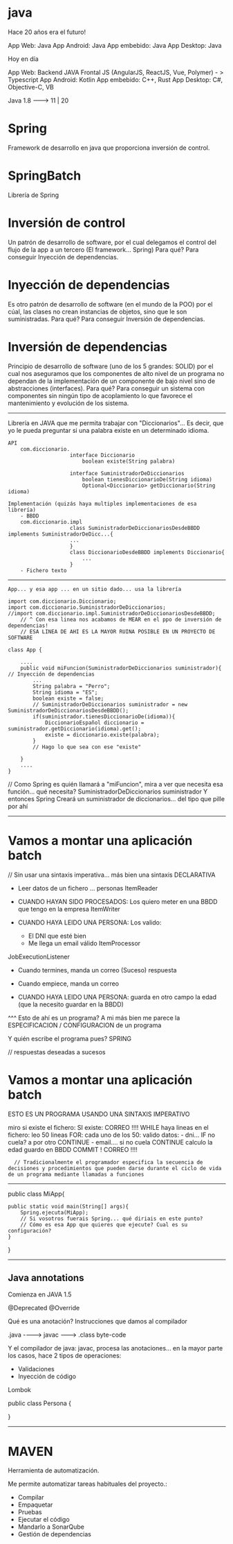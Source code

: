 # java

Hace 20 años era el futuro!

App Web:     Java
App Android: Java
App embebido: Java
App Desktop: Java

Hoy en día

App Web:
Backend     JAVA
Frontal     JS (AngularJS, ReactJS, Vue, Polymer) - > Typescript
App Android:    Kotlin
App embebido:   C++, Rust
App Desktop:    C#, Objective-C, VB


Java 1.8 ---> 11          | 20

# Spring

Framework de desarrollo en java que proporciona inversión de control.

# SpringBatch

Librería de Spring

# Inversión de control

Un patrón de desarrollo de software, por el cual delegamos el control del flujo de la app a un tercero (El framework... Spring)
Para qué? Para conseguir Inyección de dependencias.

# Inyección de dependencias

Es otro patrón de desarrollo de software (en el mundo de la POO) por el cúal, las clases no crean instancias de objetos, sino que le son suministradas.
Para qué? Para conseguir Inversión de dependencias.

# Inversión de dependencias

Principio de desarrollo de software (uno de los 5 grandes: SOLID) por el cual nos aseguramos que los componentes de alto nivel de un programa no dependan de la implementación de un componente de bajo nivel
sino de abstracciones (interfaces).
Para qué? Para conseguir un sistema con componentes sin ningún tipo de acoplamiento lo que favorece el mantenimiento y evolución de los sistema.

---

Librería en JAVA que me permita trabajar con "Diccionarios"... Es decir, que yo le pueda preguntar si una palabra existe en un determinado idioma.

    API
        com.diccionario.
                        interface Diccionario
                            boolean existe(String palabra)

                        interface SuministradorDeDiccionarios
                            boolean tienesDiccionarioDe(String idioma)
                            Optional<Diccionario> getDiccionario(String idioma)

    Implementación (quizás haya multiples implementaciones de esa librería)
        - BBDD
        com.diccionario.impl
                        class SuministradorDeDiccionariosDesdeBBDD implements SuministradorDeDicc...{
                        ...
                        }
                        class DiccionarioDesdeBBDD implements Diccionario{
                            ...
                        }
        - Fichero texto
  
---
    App... y esa app ... en un sitio dado... usa la librería

    import com.diccionario.Diccionario;
    import com.diccionario.SuministradorDeDiccionarios;
    //import com.diccionario.impl.SuministradorDeDiccionariosDesdeBBDD;
        // ^ Con esa linea nos acabamos de MEAR en el ppo de inversión de dependencias!
        // ESA LINEA DE AHI ES LA MAYOR RUINA POSIBLE EN UN PROYECTO DE SOFTWARE
    
    class App {

        ....
        public void miFuncion(SuministradorDeDiccionarios suministrador){ // Inyección de dependencias
            ...
            String palabra = "Perro";
            String idioma = "ES";
            boolean existe = false;
            // SuministradorDeDiccionarios suministrador = new SuministradorDeDiccionariosDesdeBBDD();
            if(suministrador.tienesDiccionarioDe(idioma)){
                DiccionarioEspañol diccionario = suministrador.getDiccionario(idioma).get();
                existe = diccionario.existe(palabra);
            }
            // Hago lo que sea con ese "existe"

        }
        ....
    }

// Como Spring es quién llamará a "miFuncion", mira a ver que necesita esa función... qué necesita?
SuministradorDeDiccionarios suministrador
Y entonces Spring Creará un suministrador de diccionarios... del tipo que pille por ahí

---

# Vamos a montar una aplicación batch

// Sin usar una sintaxis imperativa... más bien una sintaxis DECLARATIVA

- Leer datos de un fichero ... personas
  ItemReader

- CUANDO HAYAN SIDO PROCESADOS: Los quiero meter en una BBDD que tengo en la empresa
  ItemWriter

- CUANDO HAYA LEIDO UNA PERSONA: Los valido:
    - El DNI que esté bien
    - Me llega un email válido
      ItemProcessor

JobExecutionListener
- Cuando termines, manda un correo
  (Suceso)         respuesta
- Cuando empiece, manda un correo

- CUANDO HAYA LEIDO UNA PERSONA: guarda en otro campo la edad (que la necesito guardar en la BBDD)

^^^ Esto de ahí es un programa?  A mi más bien me parece la ESPECIFICACION / CONFIGURACION de un programa

Y quién escribe el programa pues? SPRING

// respuestas deseadas a sucesos

# Vamos a montar una aplicación batch

ESTO ES UN PROGRAMA USANDO UNA SINTAXIS IMPERATIVO

miro si existe el fichero:
SI existe:
  CORREO !!!!
  WHILE haya lineas en el fichero:
    leo 50 lineas
    FOR: cada uno de los 50:
       valido datos:
         - dni... IF no cuela? a por otro CONTINUE
         - email.... si no cuela CONTINUE
       calculo la edad
       guardo en BBDD
    COMMIT !
  CORREO !!!!

      // Tradicionalmente el programador especifica la secuencia de decisiones y procedimientos que pueden darse durante el ciclo de vida de un programa mediante llamadas a funciones

---

public class MiApp{

    public static void main(String[] args){
        Spring.ejecuta(MiApp);
        // Si vosotros fuerais Spring... qué diriais en este punto? 
        // Cómo es esa App que quieres que ejecute? Cual es su configuración?
    }

}

---

Java annotations
----------------- 

Comienza en JAVA 1.5

@Deprecated
@Override

Qué es una anotación?
Instrucciones que damos al compilador

.java ----> javac  --->  .class
byte-code

Y el compilador de java: javac, procesa las anotaciones... en la mayor parte los casos, hace 2 tipos de operaciones:
- Validaciones
- Inyección de código

Lombok

public class Persona {



}

---

# MAVEN

Herramienta de automatización.

Me permite automatizar tareas habituales del proyecto.:
- Compilar
- Empaquetar
- Pruebas
- Ejecutar el código
- Mandarlo a SonarQube
- Gestión de dependencias
